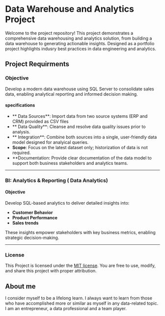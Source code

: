 # Data Warehouse and Analytics Project

Welcome to the project repository!
This project demonstrates a comprehensive data warehousing and analytics solution, from building a data warehouse to generating actionable insights. Designed as a portfolio project highlights indusry best practices in data engineering and analytics.


## Project Requirments

### Objective
Develop a modern data warehouse using SQL Server to consolidate sales data, enabling analytical reporting and informed decision making.

#### specifications
- ** Data Sources**: Import data from two source systems (ERP and CRM) provided as CSV files
- ** Data Quality**: Cleanse and resolve data quality issues prior to analysis.
- ** Integration**: Combine both sources into a single, user-friendly data model designed for analyical queries.
- **Scope**: Focus on the latest dataset only; historization of data is not required.
- **Documentation: Provide clear documentation of the data model to support both business stakeholders and analytics teams.

---

### BI: Analytics & Reporting ( Data Analytics)

#### Objective
Develop SQL-based analytics to deliver detailed insights into:
- **Customer Behavior**
- **Product Performance**
- **Sales trends**

These insights empower stakeholders with key business metrics, enabling strategic decision-making.

---

### License

This Project is licensed under the [MIT license](LICENSE). You are free to use, modify, and share this project with proper attribution.

## About me

I consider myself to be a lifelong learn. I always want to learn from those who have accomplished more or similar as myself in any data-related topic. I am an entrepreneur, a data professional and a team player.

